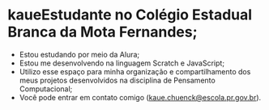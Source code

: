 # kaueEstudante no Colégio Estadual Branca da Mota Fernandes;

- Estou estudando por meio da Alura;
- Estou me desenvolvendo na linguagem Scratch e JavaScript;
- Utilizo esse espaço para minha organização e compartilhamento dos meus projetos desenvolvidos na disciplina de Pensamento Computacional;
- Você pode entrar em contato comigo (kaue.chuenck@escola.pr.gov.br).


